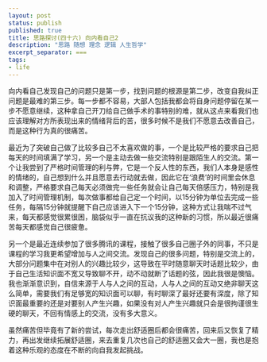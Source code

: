 ```yaml
---
layout: post
status: publish
published: true
title: 思路探讨(四十六) 向内看自己2
description: "思路 随想 理念 逻辑 人生哲学"
excerpt_separator: ===
tags:
- life
---
```


向内看自己发现自己的问题只是第一步，找到问题的根源是第二步，改变自我纠正问题是最难的第三步。每一步都不容易，大部人包括我都会将自身问题停留在某一步不愿意继续，这种拿自己开刀给自己做手术的事特别的难，就从这点来看我们也应该理解对方所表现出来的情绪背后的苦，很多时候不是我们不愿意去改善自己，而是这种行为真的很痛苦。

最近为了突破自己做了比较多自己不太喜欢做的事，一个是比较严格的要求自己把每天的时间填满了学习，另一个是主动去做一些交流特别是跟陌生人的交流。第一个让我尝到了严格时间管理的利与弊，它是一个反人性的东西，我们人本身是感性的情绪的，自己想到什么并且愿意去行动就去做，因此它在‘浪费’的时间里会休息和调整，严格要求自己每天必须做完一些任务就会让自己每天倍感压力，特别是我加入了时间管理机制，每次做事都给自己定一个时间，以15分钟为单位去完成一些任务，每隔15分钟就提醒下自己应该进入下一个15分钟，这种方式让我喘不过气来，每天都感觉很累很困，脑袋似乎一直在抗议我的这种新的习惯，所以最近很痛苦每天都感觉自己很疲惫。

另一个是最近连续参加了很多腾讯的课程，接触了很多自己圈子外的同事，不只是课程的学习我更希望增加与人之间交流。发现自己的很多问题，特别是交流上的，大部分问题集中在对别人的兴趣比较少，这导致在平时随意聊天时话题比较少，由于自己生活知识面不宽又导致聊不开，动不动就断了话题的弦，因此我很是懊恼。我也渐渐意识到，自信来源于人与人之间的互动，人与人之间的互动又绝非聊天这么简单，需要我们有足够宽的知识面可以聊，有时聊深了最好还要有深度，除了知识面最重要的还是对要别人产生兴趣，如果没有对人产生兴趣就只会是很拘谨很生硬的聊天，不回有情感上的交流，没有多大意义。

虽然痛苦但毕竟有了新的尝试，每次走出舒适圈后都会很痛苦，回来后又恢复了精力，再出发继续拓展舒适圈，来去重复几次也自己的舒适圈又会大一圈，我也是抱着这种乐观的态度在不断的向自我发起挑战。


